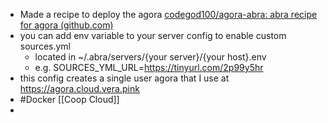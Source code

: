 - Made a recipe to deploy the agora [codegod100/agora-abra: abra recipe for agora (github.com)](https://github.com/codegod100/agora-abra)
- you can add env variable to your server config to enable custom sources.yml
	- located in ~/.abra/servers/{your server}/{your host}.env
	- e.g. SOURCES_YML_URL=https://tinyurl.com/2p99y5hr
- this config creates a single user agora that I use at https://agora.cloud.vera.pink
- #Docker [[Coop Cloud]]
-